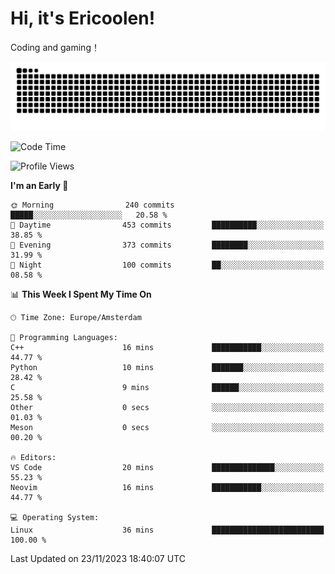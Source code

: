 # Hi, it's Ericoolen!
Coding and gaming！

<picture>
  <source media="(prefers-color-scheme: dark)" srcset="https://raw.githubusercontent.com/Eric-Song-Nop/Eric-Song-Nop/output/github-contribution-grid-snake-dark.svg">
  <source media="(prefers-color-scheme: light)" srcset="https://raw.githubusercontent.com/Eric-Song-Nop/Eric-Song-Nop/output/github-contribution-grid-snake.svg">
  <img alt="github contribution grid snake animation" src="https://raw.githubusercontent.com/Eric-Song-Nop/Eric-Song-Nop/output/github-contribution-grid-snake.svg">
</picture>

<!--START_SECTION:waka-->
![Code Time](http://img.shields.io/badge/Code%20Time-1%2C091%20hrs%2034%20mins-blue)

![Profile Views](http://img.shields.io/badge/Profile%20Views-0-blue)

**I'm an Early 🐤** 

```text
🌞 Morning                240 commits         █████░░░░░░░░░░░░░░░░░░░░   20.58 % 
🌆 Daytime                453 commits         ██████████░░░░░░░░░░░░░░░   38.85 % 
🌃 Evening                373 commits         ████████░░░░░░░░░░░░░░░░░   31.99 % 
🌙 Night                  100 commits         ██░░░░░░░░░░░░░░░░░░░░░░░   08.58 % 
```


📊 **This Week I Spent My Time On** 

```text
🕑︎ Time Zone: Europe/Amsterdam

💬 Programming Languages: 
C++                      16 mins             ███████████░░░░░░░░░░░░░░   44.77 % 
Python                   10 mins             ███████░░░░░░░░░░░░░░░░░░   28.42 % 
C                        9 mins              ██████░░░░░░░░░░░░░░░░░░░   25.58 % 
Other                    0 secs              ░░░░░░░░░░░░░░░░░░░░░░░░░   01.03 % 
Meson                    0 secs              ░░░░░░░░░░░░░░░░░░░░░░░░░   00.20 % 

🔥 Editors: 
VS Code                  20 mins             ██████████████░░░░░░░░░░░   55.23 % 
Neovim                   16 mins             ███████████░░░░░░░░░░░░░░   44.77 % 

💻 Operating System: 
Linux                    36 mins             █████████████████████████   100.00 % 
```


 Last Updated on 23/11/2023 18:40:07 UTC
<!--END_SECTION:waka-->

